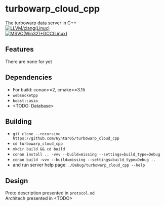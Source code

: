 # turbowarp_cloud_cpp
The turbowarp data server in C++ <br>
[![LLVM/clang(Linux)](https://github.com/6yntar05/turbowarp_cloud_cpp/actions/workflows/conan-fast-check.yml/badge.svg)](https://github.com/6yntar05/turbowarp_cloud_cpp/actions/workflows/conan-fast-check.yml) <br>
[![MSVC(Win32)+GCC(Linux)](https://github.com/6yntar05/turbowarp_cloud_cpp/actions/workflows/conan-multi-platform.yml/badge.svg)](https://github.com/6yntar05/turbowarp_cloud_cpp/actions/workflows/conan-multi-platform.yml)

## Features
There are none for yet

## Dependencies
- For build: conan>=2, cmake>=3.15
- `websocketpp`
- `boost::asio`
- \<TODO: Database\>

## Building
- `git clone --recursive https://github.com/6yntar05/turbowarp_cloud_cpp`
- `cd turbowarp_cloud_cpp`
- `mkdir build && cd build`
- `conan install .. -vvv --build=missing --settings=build_type=Debug`
- `conan build -vvv --build=missing --settings=build_type=Debug ..`
- and run server help page: `./Debug/turbowarp_cloud_cpp --help`

## Design
Proto description presented in `protocol.md`<br>
Architech presented in \<TODO\>